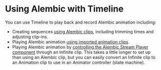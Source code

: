 # Using Alembic with Timeline

You can use Timeline to play back and record Alembic animation including:

* Creating sequences [using Alembic clips](time_AlembicShot.md), including trimming times and adjusting clip-ins.
* Playing Alembic animation [using imported animation clips](time_ImportedClip.md).
* Playing Alembic animation by [controlling the Alembic Stream Player component](time_InfiniteClip.md) through an Infinite clip. This takes a little longer to set up than using an Alembic clip, but you can easily convert an Infinite clip to an Animation clip to use in an Animator controller (state machine).
